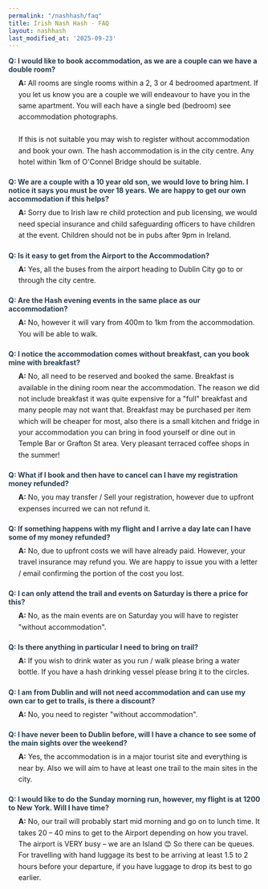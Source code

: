 ```yaml
---
permalink: "/nashhash/faq"
title: Irish Nash Hash - FAQ
layout: nashhash
last_modified_at: '2025-09-23'
---
```


<style>
.faq-item {
  margin-bottom: 20px;
}
.faq-question {
  font-weight: bold;
  color: #2c3e50;
  margin-bottom: 8px;
}
.faq-answer {
  margin-left: 20px;
  line-height: 1.6;
}
</style>

<div class="faq-item">
  <div class="faq-question">Q: I would like to book accommodation, as we are a couple can we have a double room?</div>
  <div class="faq-answer">
    <strong>A:</strong> All rooms are single rooms within a 2, 3 or 4 bedroomed apartment. If you let us know you are a couple we will endeavour to have you in the same apartment. You will each have a single bed (bedroom) see accommodation photographs.<br><br>
    If this is not suitable you may wish to register without accommodation and book your own. The hash accommodation is in the city centre. Any hotel within 1km of O'Connel Bridge should be suitable.
  </div>
</div>

<div class="faq-item">
  <div class="faq-question">Q: We are a couple with a 10 year old son, we would love to bring him. I notice it says you must be over 18 years. We are happy to get our own accommodation if this helps?</div>
  <div class="faq-answer">
    <strong>A:</strong> Sorry due to Irish law re child protection and pub licensing, we would need special insurance and child safeguarding officers to have children at the event. Children should not be in pubs after 9pm in Ireland.
  </div>
</div>

<div class="faq-item">
  <div class="faq-question">Q: Is it easy to get from the Airport to the Accommodation?</div>
  <div class="faq-answer">
    <strong>A:</strong> Yes, all the buses from the airport heading to Dublin City go to or through the city centre.
  </div>
</div>

<div class="faq-item">
  <div class="faq-question">Q: Are the Hash evening events in the same place as our accommodation?</div>
  <div class="faq-answer">
    <strong>A:</strong> No, however it will vary from 400m to 1km from the accommodation. You will be able to walk.
  </div>
</div>

<div class="faq-item">
  <div class="faq-question">Q: I notice the accommodation comes without breakfast, can you book mine with breakfast?</div>
  <div class="faq-answer">
    <strong>A:</strong> No, all need to be reserved and booked the same. Breakfast is available in the dining room near the accommodation. The reason we did not include breakfast it was quite expensive for a "full" breakfast and many people may not want that. Breakfast may be purchased per item which will be cheaper for most, also there is a small kitchen and fridge in your accommodation you can bring in food yourself or dine out in Temple Bar or Grafton St area. Very pleasant terraced coffee shops in the summer!
  </div>
</div>

<div class="faq-item">
  <div class="faq-question">Q: What if I book and then have to cancel can I have my registration money refunded?</div>
  <div class="faq-answer">
    <strong>A:</strong> No, you may transfer / Sell your registration, however due to upfront expenses incurred we can not refund it.
  </div>
</div>

<div class="faq-item">
  <div class="faq-question">Q: If something happens with my flight and I arrive a day late can I have some of my money refunded?</div>
  <div class="faq-answer">
    <strong>A:</strong> No, due to upfront costs we will have already paid. However, your travel insurance may refund you. We are happy to issue you with a letter / email confirming the portion of the cost you lost.
  </div>
</div>

<div class="faq-item">
  <div class="faq-question">Q: I can only attend the trail and events on Saturday is there a price for this?</div>
  <div class="faq-answer">
    <strong>A:</strong> No, as the main events are on Saturday you will have to register "without accommodation".
  </div>
</div>

<div class="faq-item">
  <div class="faq-question">Q: Is there anything in particular I need to bring on trail?</div>
  <div class="faq-answer">
    <strong>A:</strong> If you wish to drink water as you run / walk please bring a water bottle. If you have a hash drinking vessel please bring it to the circles.
  </div>
</div>

<div class="faq-item">
  <div class="faq-question">Q: I am from Dublin and will not need accommodation and can use my own car to get to trails, is there a discount?</div>
  <div class="faq-answer">
    <strong>A:</strong> No, you need to register "without accommodation".
  </div>
</div>

<div class="faq-item">
  <div class="faq-question">Q: I have never been to Dublin before, will I have a chance to see some of the main sights over the weekend?</div>
  <div class="faq-answer">
    <strong>A:</strong> Yes, the accommodation is in a major tourist site and everything is near by. Also we will aim to have at least one trail to the main sites in the city.
  </div>
</div>

<div class="faq-item">
  <div class="faq-question">Q: I would like to do the Sunday morning run, however, my flight is at 1200 to New York. Will I have time?</div>
  <div class="faq-answer">
    <strong>A:</strong> No, our trail will probably start mid morning and go on to lunch time. It takes 20 – 40 mins to get to the Airport depending on how you travel. The airport is VERY busy – we are an Island 😊 So there can be queues. For travelling with hand luggage its best to be arriving at least 1.5 to 2 hours before your departure, if you have luggage to drop its best to go earlier.
  </div>
</div>
